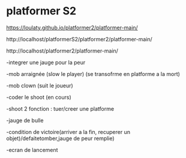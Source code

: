 # platformer S2

https://loulaty.github.io/platformer2/platformer-main/

http://localhost/platformerS2/platformer2/platformer-main/

http://localhost/platformer2/platformer-main/




-integrer une jauge pour la peur 

-mob arraignée (slow le player) (se transofrme en platforme a la mort)

-mob clown (suit le joueur)

-coder le shoot (en cours)

-shoot 2 fonction : tuer/creer une platforme

-jauge de bulle

-condition de victoire(arriver a la fin, recuperer un objet)/defaitetomber,jauge de peur remplie)

-ecran de lancement

